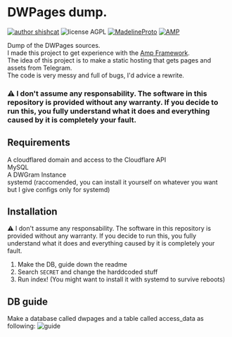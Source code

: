 # DWPages dump.
[![author shishcat](https://img.shields.io/badge/author-ShiSHcat8214-red)](https://shishc.at)
![license AGPL](https://img.shields.io/badge/LICENSE-AGPL-green)
[![MadelineProto](https://img.shields.io/badge/framework--telegram-MadelineProto-yellow)](https://github.com/danog/MadelineProto)
[![AMP](https://img.shields.io/badge/framework--php-AMP-yellow)](https://github.com/amphp/)

Dump of the DWPages sources.\
I made this project to get experience with the [Amp Framework](https://github.com/amphp).\
The idea of this project is to make a static hosting that gets pages and assets from Telegram.\
The code is very messy and full of bugs, I'd advice a rewrite.

### ⚠️ I don't assume any responsability. The software in this repository is provided without any warranty. If you decide to run this, you fully understand what it does and everything caused by it is completely your fault.

## Requirements
A cloudflared domain and access to the Cloudflare API\
MySQL\
A DWGram Instance\
systemd (raccomended, you can install it yourself on whatever you want but I give configs only for systemd)

## Installation 
⚠️ I don't assume any responsability. The software in this repository is provided without any warranty. If you decide to run this, you fully understand what it does and everything caused by it is completely your fault.

1. Make the DB, guide down the readme
2. Search `SECRET` and change the harddcoded stuff
3. Run index! (You might want to install it with systemd to survive reboots)

## DB guide
Make a database called dwpages and a table called access_data as following:
![guide](https://support.iranianvacuums.com/attachment/1773f114c1308b85758c647fafefe6d3.png)
